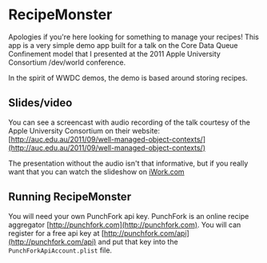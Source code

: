 RecipeMonster
=============

Apologies if you're here looking for something to manage your recipes! This app is a very simple
demo app built for a talk on the Core Data Queue Confinement model that I presented at the
2011 Apple University Consortium /dev/world conference.

In the spirit of WWDC demos, the demo is based around storing recipes.

Slides/video
------------

You can see a screencast with audio recording of the talk courtesy of the Apple University Consortium
on their website: [http://auc.edu.au/2011/09/well-managed-object-contexts/](http://auc.edu.au/2011/09/well-managed-object-contexts/)

The presentation without the audio isn't that informative, but if you really want that you can watch
the slideshow on [iWork.com](http://public.iwork.com/document/?d=Well_Managed_Objects.key&a=p11413129)

Running RecipeMonster
---------------------

You will need your own PunchFork api key. PunchFork is an online recipe aggregator
[http://punchfork.com](http://punchfork.com). You will can register for a free api key at
[http://punchfork.com/api](http://punchfork.com/api) and put that key into the
`PunchForkApiAccount.plist` file.
